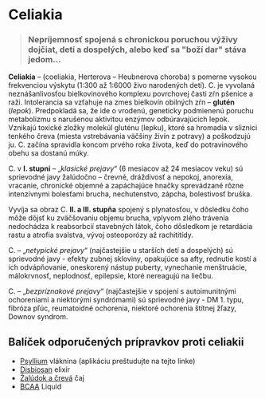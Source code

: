 Celiakia
========


> ### Nepríjemnosť spojená s chronickou poruchou výživy dojčiat, detí a dospelých, alebo keď sa "boží dar" stáva jedom...
> 
> 

**Celiakia** – (coeliakia, Herterova – Heubnerova choroba) s pomerne vysokou
frekvenciou výskytu (1:300 až 1:6000 živo narodených detí). C. je vyvolaná
neznášanlivosťou bielkovinového komplexu povrchovej časti zŕn pšenice a raži.
Intolerancia sa vzťahuje na zmes bielkovín obilných zŕn – **glutén** (*lepok*).
Predpokladá sa, že ide o vrodenú, geneticky podmienenú poruchu metabolizmu s
narušenou aktivitou enzýmov odbúravajúcich lepok. Vznikajú toxické zložky
molekúl gluténu (lepku), ktoré sa hromadia v sliznici tenkého čreva (miesta
vstrebávania väčšiny živín z potravy) a poškodzujú ju. C. začína spravidla
koncom prvého roka života, keď do potravinového obehu sa dostanú múky.

C. v **I. stupni** – „*klasické prejavy*“ (6 mesiacov až 24 mesiacov veku) sú
sprievodné javy žalúdočno – črevné, dráždivosť a nepokoj, anorexia, vracanie,
chronické objemné a zapáchajúce hnačky sprevádzané rôzne intenzívnymi bolesťami
brucha, nechutenstvo, zápcha, bolestivosť bruška.

Vyvíja sa obraz C. **II. a III. stupňa** spojený s plynatosťou, v dôsledku čoho
môže dôjsť ku zväčšovaniu objemu brucha, vplyvom zlého trávenia nedochádza k
reabsorbcií stavebných látok, čoho dôsledkom je retardácia rastu a atrofia
svalstva, vývoj osteoporózy až rachititídy.

C. – „*netypické prejavy*“ (najčastejšie u starších detí a dospelých) sú
sprievodné javy - efekty zubnej skloviny, opakujúce sa afty, rednutie kostí a
ich odvápňovanie, oneskorený nástup puberty, vynechanie menštruácie,
málokrvnosť, neplodnosť, epilepsie, ktoré nereagujú na liečbu.

C. – „*bezpríznakové prejavy*“ (najčastejšie v spojení s autoimunitnými
ochoreniami a niektorými syndrómami) sú sprievodné javy - DM 1. typu, fibróza
pľúc, reumatoidné ochorenia, niektoré ochorenia štítnej žľazy, Downov syndrom.

Balíček odporučených prípravkov proti celiakii
----------------------------------------------

* [Psyllium](/sip/caje/psyllium) vláknina (aplikáciu preštudujte na tejto linke)
* [Disbiosan](/sip/elixiry/disbiosan-elixir) elixír
* [Žalúdok a črevá](/sip/caje/zaludok-creva) čaj
* [BCAA](/sip/cvi/bcaa-l-carnitin) Liquid
